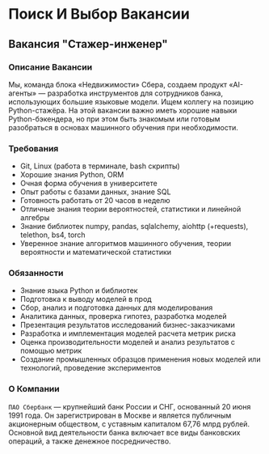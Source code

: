 # Поиск И Выбор Вакансии

## Вакансия "Стажер-инженер"

### Описание Вакансии

Мы, команда блока «Недвижимости» Сбера, создаем продукт «AI-агенты» — разработка инструментов для сотрудников банка, использующих большие языковые модели. Ищем коллегу на позицию Python-стажёра. На этой вакансии важно иметь хорошие навыки Python-бэкендера, но при этом быть знакомым или готовым разобраться в основах машинного обучения при необходимости.

### Требования

* Git, Linux (работа в терминале, bash скрипты)
* Хорошие знания Python, ORM
* Очная форма обучения в университете
* Опыт работы с базами данных, знание SQL
* Готовность работать от 20 часов в неделю
* Отличные знания теории вероятностей, статистики и линейной алгебры
* Знание библиотек numpy, pandas, sqlalchemy, aiohttp (+requests), telethon, bs4, torch
* Уверенное знание алгоритмов машинного обучения, теории вероятности и математической статистики

### Обязанности

* Знание языка Python и библиотек
* Подготовка к выводу моделей в прод
* Сбор, анализ и подготовка данных для моделирования
* Аналитика данных, проверка гипотез, разработка моделей
* Презентация результатов исследований бизнес-заказчиками
* Разработка и имплементация моделей расчета метрик риска
* Оценка производительности моделей и анализ результатов с помощью метрик
* Создание промышленных образцов применения новых моделей или технологий, проведение экспериментов

### О Компании

`ПАО Сбербанк` — крупнейший банк России и СНГ, основанный 20 июня 1991 года. Он зарегистрирован в Москве и является публичным акционерным обществом, с уставным капиталом 67,76 млрд рублей. Основной вид деятельности банка включает все виды банковских операций, а также денежное посредничество.
